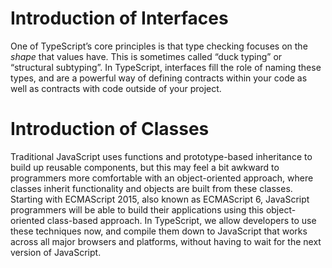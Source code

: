# Introduction of Interfaces

One of TypeScript’s core principles is that type checking focuses on the *shape* that values have. This is sometimes called “duck typing” or “structural subtyping”. In TypeScript, interfaces fill the role of naming these types, and are a powerful way of defining contracts within your code as well as contracts with code outside of your project.

# Introduction of Classes

Traditional JavaScript uses functions and prototype-based inheritance to build up reusable components, but this may feel a bit awkward to programmers more comfortable with an object-oriented approach, where classes inherit functionality and objects are built from these classes. Starting with ECMAScript 2015, also known as ECMAScript 6, JavaScript programmers will be able to build their applications using this object-oriented class-based approach. In TypeScript, we allow developers to use these techniques now, and compile them down to JavaScript that works across all major browsers and platforms, without having to wait for the next version of JavaScript.